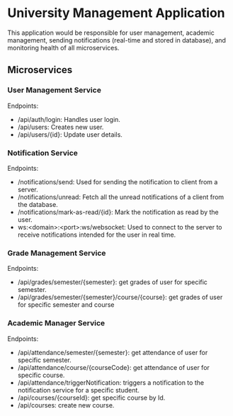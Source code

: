 # University Management Application
This application would be responsible for user management, academic management, sending notifications (real-time and stored in database), and monitoring health of all microservices.

## Microservices
### User Management Service
Endpoints:
- /api/auth/login: Handles user login.
- /api/users: Creates new user.
- /api/users/{id}: Update user details.

### Notification Service
Endpoints:
- /notifications/send: Used for sending the notification to client from a server.
- /notifications/unread: Fetch all the unread notifications of a client from the database.
- /notifications/mark-as-read/{id}: Mark the notification as read by the user.
- ws:\<domain\>:\<port\>:ws/websocket: Used to connect to the server to receive notifications intended for the user in real time.

### Grade Management Service
Endpoints:
- /api/grades/semester/{semester}: get grades of user for specific semester.
- /api/grades/semester/{semester}/course/{course}: get grades of user for specific semester and course

### Academic Manager Service
Endpoints:
- /api/attendance/semester/{semester}: get attendance of user for specific semester.
- /api/attendance/course/{courseCode}: get attendance of user for specific course.
- /api/attendance/triggerNotification: triggers a notification to the notification service for a specific student.
- /api/courses/{courseId}: get specific course by Id.
- /api/courses: create new course.
